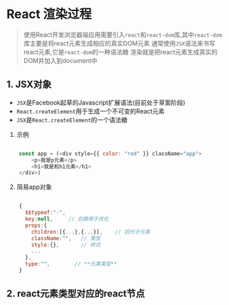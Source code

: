 # React 渲染过程

> 使用React开发浏览器端应用需要引入`react`和`react-dom`库,其中`react-dom`库主要是将react元素生成相应的真实DOM元素
> 通常使用`JSX`语法来书写react元素,它是`react-dom`的一种语法糖
> 渲染就是把react元素生成真实的DOM并加入到document中

## 1. JSX对象

- `JSX`是Facebook起草的Javascript扩展语法(目前处于草案阶段)
- `React.createElement`用于生成一个不可变的React元素
- `JSX`是`React.createElement`的一个语法糖

1. 示例

```js

    const app = (<div style={{ color: "red" }} className="app">
        <p>我是p元素</p>
        <h1>我是和h1元素</h1>
    </div>)

```

2. 简易app对象

```js

    {
      $$typeof:"-",
      key:null,     // 后期用于优化
      props:{       
        children:[{...},{...}],    // 后代子元素
        className:"",   // 类型
        style:{},       // 样式
        ...
      },
      type:"",        // **元素类型**
    }

```

## 2. react元素类型对应的react节点


